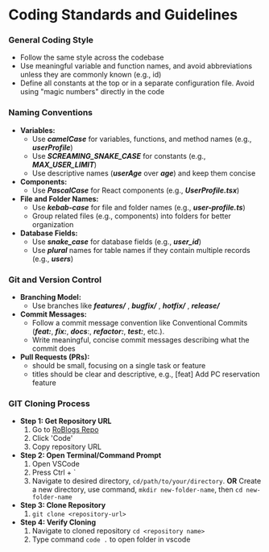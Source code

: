 # Coding Standards and Guidelines

### General Coding Style
 - Follow the same style across the codebase
 - Use meaningful variable and function names, and avoid abbreviations unless they are commonly known (e.g., id)
 - Define all constants at the top or in a separate configuration file. Avoid using "magic numbers" directly in the code


### Naming Conventions
  - **Variables:**
    - Use ***camelCase*** for variables, functions, and method names (e.g., ***userProfile***)
    - Use ***SCREAMING_SNAKE_CASE*** for constants (e.g., ***MAX_USER_LIMIT***)
    - Use descriptive names (***userAge*** over ***age***) and keep them concise
  - **Components:**
    - Use ***PascalCase*** for React components (e.g., ***UserProfile.tsx***)
  - **File and Folder Names:**
    - Use ***kebab-case*** for file and folder names (e.g., ***user-profile.ts***)
    - Group related files (e.g., components) into folders for better organization
  - **Database Fields:**
    - Use ***snake_case*** for database fields (e.g., ***user_id***)
    - Use ***plural*** names for table names if they contain multiple records (e.g., ***users***)


### Git and Version Control
  - **Branching Model:** 
    - Use branches like ***features/*** , ***bugfix/*** , ***hotfix/*** , ***release/***
  - **Commit Messages:**
    - Follow a commit message convention like Conventional Commits (***feat:***, ***fix:***, ***docs***:, ***refactor:***, ***test:***, etc.).
    - Write meaningful, concise commit messages describing what the commit does
  - **Pull Requests (PRs):**
    - should be small, focusing on a single task or feature
    - titles should be clear and descriptive, e.g., [feat] Add PC reservation feature

### GIT Cloning Process
  - **Step 1: Get Repository URL**
    1. Go to [RoBlogs Repo](https://github.com/angelomigol/RoBlog.git)
    2. Click 'Code'
    3. Copy repository URL
  - **Step 2: Open Terminal/Command Prompt**
    1. Open VSCode
    2. Press Ctrl + `
    3. Navigate to desired directory, `cd/path/to/your/directory`. **OR** Create a new directory, use command, `mkdir new-folder-name`, then `cd new-folder-name`  
  - **Step 3: Clone Repository**
    1. `git clone <repository-url>`
  - **Step 4: Verify Cloning**
    1. Navigate to cloned repository `cd <repository name>`
    2. Type command `code .` to open folder in vscode 